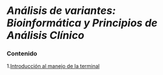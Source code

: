 # *Análisis de variantes: Bioinformática y Principios de Análisis Clínico* 


### Contenido


1.[Introducción al manejo de la terminal](https://github.com/jidiaz/BTG-CP/tree/main/Cursos/Manejo%20de%20Consola)

